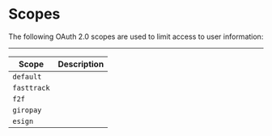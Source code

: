 # Scopes

The following OAuth 2.0 scopes are used to limit access to user information:
***
| Scope     	| Description 	|
|-----------	|-------------	|
| `default`   	|             	|
| `fasttrack` 	|             	|
| `f2f`       	|             	|
| `giropay`   	|             	|
| `esign`     	|             	|